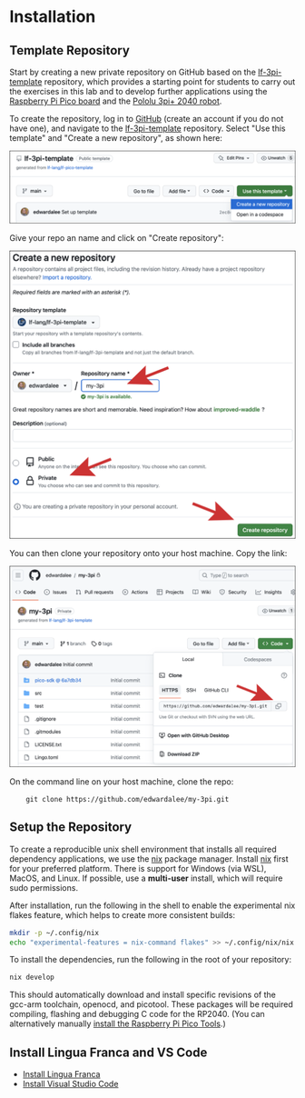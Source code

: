 # Installation

## Template Repository

Start by creating a new private repository on GitHub based on the [lf-3pi-template](https://github.com/lf-lang/lf-3pi-template) repository, which provides a starting point for students to carry out the exercises in this lab and to develop further applications using the [Raspberry Pi Pico board](https://www.raspberrypi.com/products/raspberry-pi-pico/) and the [Pololu 3pi+ 2040 robot](https://www.pololu.com/docs/0J86).

To create the repository, log in to [GitHub](https://github.com) (create an account if you do not have one), and navigate to the [lf-3pi-template](https://github.com/lf-lang/lf-3pi-template) repository.  Select "Use this template" and "Create a new repository", as shown here:

<img src="img/3PiTemplate.png" alt="Template repo"/>

Give your repo an name and click on "Create repository":

<img src="img/my-3pi.png" alt="new repo"/>

You can then clone your repository onto your host machine.
Copy the link:

<img src="img/newrepo.png" alt="new repo"/>

On the command line on your host machine, clone the repo:

```
    git clone https://github.com/edwardalee/my-3pi.git
```

## Setup the Repository

To create a reproducible unix shell environment that installs all required dependency applications, we use the [nix](https://nixos.org) package manager. Install [nix](https://nixos.org/download.html) first for your preferred platform. There is support for Windows (via WSL), MacOS, and Linux.  If possible, use a **multi-user** install, which will require sudo permissions.

After installation, run the following in the shell to enable the experimental nix flakes feature, which helps to create more consistent builds:

``` bash
mkdir -p ~/.config/nix
echo "experimental-features = nix-command flakes" >> ~/.config/nix/nix.conf
```

To install the dependencies, run the following in the root of your repository:

```bash
nix develop
```

This should automatically download and install specific revisions of the gcc-arm toolchain, openocd, and picotool. These packages will be required compiling, flashing and debugging C code for the RP2040.
(You can alternatively manually [install the Raspberry Pi Pico Tools](InstallingPicoTools.md).)

## Install Lingua Franca and VS Code

* [Install Lingua Franca](https://www.lf-lang.org/download)
* [Install Visual Studio Code](InstallVSCode.md)


